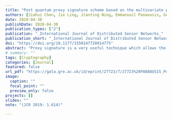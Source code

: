 ```yaml
---
title: "Post quantum proxy signature scheme based on the multivariate public key cryptographic signature"
authors: [Jiahui Chen, Jie Ling, Jianting Ning, Emmanouil Panaousis, George Loukas, Kaitai Liang, Jiageng Chen]
date: 2020-04-30
publishDate: 2020-04-30
publication_types: ["2"]
publication: "_International Journal of Distributed Sensor Networks_"
publication_short: "_International Journal of Distributed Sensor Networks_"
doi: "https://doi.org/10.1177/1550147720914775"
abstract: "Proxy signature is a very useful technique which allows the original signer to delegate the signing capability to a proxy signer to perform the signing operation. It finds wide applications especially in the distributed environment where the entities such as the wireless sensors are short of computational power and needed to be convinced to the authenticity of the server. Due to less proxy signature schemes in the post-quantum cryptography aspect, in this article, we investigate the proxy signature in the post-quantum setting so that it can resist against the potential attacks from the quantum adversaries. A general multivariate public key cryptographic proxy scheme based on a multivariate public key cryptographic signature scheme is proposed, and a heuristic security proof is given for our general construction. We show that the construction can reach Existential Unforgeability under an Adaptive Chosen Message Attack with Proxy Key Exposure assuming that the underlying signature is Existential Unforgeability under an Adaptive Chosen Message Attack. We then use our general scheme to construct practical proxy signature schemes for three well-known and promising multivariate public key cryptographic signature schemes. We implement our schemes and compare with several previous constructions to show our efficiency advantage, which further indicates the potential application prospect in the distributed network environment."
# summary: ""
tags: [Cryptography]
categories: [Journal]
featured: false
url_pdf: "https://gala.gre.ac.uk/id/eprint/27723/7/27723%20PANAOUSIS_Post_Quantum_Proxy_Signature_Scheme_%28OA%29_2020.pdf"
image:
  caption: ""
  focal_point: ""
  preview_only: false
projects: []
slides: ""
note: "(JCR 2019: 1.614)"

---
```


